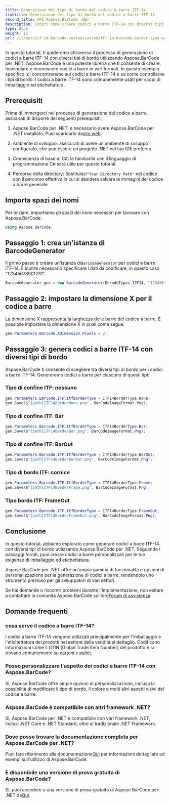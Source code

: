 ```yaml
---
title: Generazione del tipo di bordo del codice a barre ITF-14
linktitle: Generazione del tipo di bordo del codice a barre ITF-14
second_title: API Aspose.BarCode .NET
description: Scopri come creare codici a barre ITF-14 con diversi tipi di bordo utilizzando Aspose.BarCode per .NET. Personalizza facilmente il tuo imballaggio ed etichettatura.
type: docs
weight: 11
url: /it/net/itf-14-barcode-customization/itf-14-barcode-border-type-generation/
---
```


In questo tutorial, ti guideremo attraverso il processo di generazione di codici a barre ITF-14 con diversi tipi di bordo utilizzando Aspose.BarCode per .NET. Aspose.BarCode è una potente libreria che ti consente di creare, manipolare e riconoscere codici a barre in vari formati. In questo esempio specifico, ci concentreremo sui codici a barre ITF-14 e su come controllarne i tipi di bordo. I codici a barre ITF-14 sono comunemente usati per scopi di imballaggio ed etichettatura.

## Prerequisiti

Prima di immergerci nel processo di generazione del codice a barre, assicurati di disporre dei seguenti prerequisiti:

1.  Aspose.BarCode per .NET: è necessario avere Aspose.BarCode per .NET installato. Puoi scaricarlo da[sito web](https://releases.aspose.com/barcode/net/).

2. Ambiente di sviluppo: assicurati di avere un ambiente di sviluppo configurato, che può essere un progetto .NET nel tuo IDE preferito.

3. Conoscenza di base di C#: la familiarità con il linguaggio di programmazione C# sarà utile per questo tutorial.

4.  Percorso della directory: Sostituisci`"Your Directory Path"` nel codice con il percorso effettivo in cui si desidera salvare le immagini del codice a barre generate.

## Importa spazi dei nomi

Per iniziare, importiamo gli spazi dei nomi necessari per lavorare con Aspose.BarCode:

```csharp
using Aspose.BarCode;
```

## Passaggio 1: crea un'istanza di BarcodeGenerator

 Il primo passo è creare un'istanza di`BarcodeGenerator` per codici a barre ITF-14. È inoltre necessario specificare i dati da codificare, in questo caso "12345678901231".

```csharp
BarcodeGenerator gen = new BarcodeGenerator(EncodeTypes.ITF14, "12345678901231");
```

## Passaggio 2: impostare la dimensione X per il codice a barre

La dimensione X rappresenta la larghezza delle barre del codice a barre. È possibile impostare la dimensione X in pixel come segue:

```csharp
gen.Parameters.Barcode.XDimension.Pixels = 2;
```

## Passaggio 3: genera codici a barre ITF-14 con diversi tipi di bordo

Aspose.BarCode ti consente di scegliere tra diversi tipi di bordo per i codici a barre ITF-14. Genereremo codici a barre per ciascuno di questi tipi:

### Tipo di confine ITF: nessuno

```csharp
gen.Parameters.Barcode.ITF.ItfBorderType = ITF14BorderType.None;
gen.Save($"{path}ITF14BorderNone.png", BarCodeImageFormat.Png);
```

### Tipo di confine ITF: Bar

```csharp
gen.Parameters.Barcode.ITF.ItfBorderType = ITF14BorderType.Bar;
gen.Save($"{path}ITF14BorderBar.png", BarCodeImageFormat.Png);
```

### Tipo di confine ITF: BarOut

```csharp
gen.Parameters.Barcode.ITF.ItfBorderType = ITF14BorderType.BarOut;
gen.Save($"{path}ITF14BorderBarOut.png", BarCodeImageFormat.Png);
```

### Tipo di bordo ITF: cornice

```csharp
gen.Parameters.Barcode.ITF.ItfBorderType = ITF14BorderType.Frame;
gen.Save($"{path}ITF14BorderFrame.png", BarCodeImageFormat.Png);
```

### Tipo bordo ITF: FrameOut

```csharp
gen.Parameters.Barcode.ITF.ItfBorderType = ITF14BorderType.FrameOut;
gen.Save($"{path}ITF14BorderFrameOut.png", BarCodeImageFormat.Png);
```

## Conclusione

In questo tutorial, abbiamo esplorato come generare codici a barre ITF-14 con diversi tipi di bordo utilizzando Aspose.BarCode per .NET. Seguendo i passaggi forniti, puoi creare codici a barre personalizzati per le tue esigenze di imballaggio ed etichettatura.

Aspose.BarCode per .NET offre un'ampia gamma di funzionalità e opzioni di personalizzazione per la generazione di codici a barre, rendendolo uno strumento prezioso per gli sviluppatori di vari settori.

 Se hai domande o riscontri problemi durante l'implementazione, non esitare a contattare la comunità Aspose.BarCode sul loro[Forum di assistenza](https://forum.aspose.com/c/barcode/13).

## Domande frequenti

### cosa serve il codice a barre ITF-14?
I codici a barre ITF-14 vengono utilizzati principalmente per l'imballaggio e l'etichettatura dei prodotti nel settore della vendita al dettaglio. Codificano informazioni come il GTIN (Global Trade Item Number) del prodotto e si trovano comunemente su cartoni e pallet.

### Posso personalizzare l'aspetto dei codici a barre ITF-14 con Aspose.BarCode?
Sì, Aspose.BarCode offre ampie opzioni di personalizzazione, inclusa la possibilità di modificare il tipo di bordo, il colore e molti altri aspetti visivi del codice a barre.

### Aspose.BarCode è compatibile con altri framework .NET?
Sì, Aspose.BarCode per .NET è compatibile con vari framework .NET, inclusi .NET Core e .NET Standard, oltre al tradizionale .NET Framework.

### Dove posso trovare la documentazione completa per Aspose.BarCode per .NET?
 Puoi fare riferimento alla documentazione[Qui](https://reference.aspose.com/barcode/net/) per informazioni dettagliate ed esempi sull'utilizzo di Aspose.BarCode.

### È disponibile una versione di prova gratuita di Aspose.BarCode?
Sì, puoi accedere a una versione di prova gratuita di Aspose.BarCode per .NET da[Qui](https://releases.aspose.com/).
